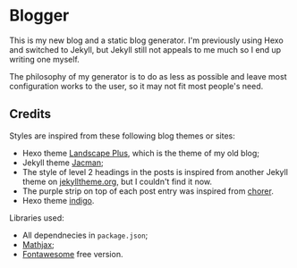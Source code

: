 # Blogger
This is my new blog and a static blog generator. I'm previously using Hexo and switched to Jekyll, but Jekyll still not appeals to me much so I end up writing one myself.

The philosophy of my generator is to do as less as possible and leave most configuration works to the user, so it may not fit most people's need. 

## Credits
Styles are inspired from these following blog themes or sites:
* Hexo theme [Landscape Plus](https://github.com/xiangming/landscape-plus), which is the theme of my old blog;
* Jekyll theme [Jacman](https://github.com/Simpleyyt/jekyll-jacman);
* The style of level 2 headings in the posts is inspired from another Jekyll theme on [jekylltheme.org](http://jekyllthemes.org), but I couldn't find it now.
* The purple strip on top of each post entry was inspired from [chorer](https://chorer.github.io).
* Hexo theme [indigo](https://github.com/yscoder/hexo-theme-indigo).

Libraries used:
* All dependnecies in `package.json`;
* [Mathjax](https://www.mathjax.org);
* [Fontawesome](https://fontawesome.com) free version.